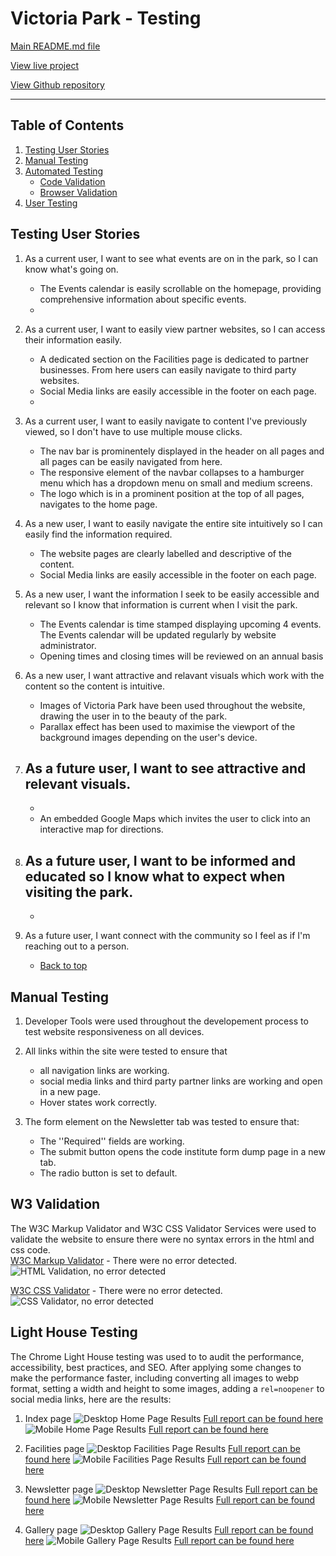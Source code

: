 # Victoria Park - Testing

[Main README.md file](/README.md)

[View live project](https://lisaloudness.github.io/milestone_project_1/)

[View Github repository](https://github.com/lisaloudness/milestone_project_1)

---

## Table of Contents

1. [Testing User Stories](#Testing-User_Stories)
2. [Manual Testing](#Manual-Testing)
3. [Automated Testing](#Automated-Testing)
   - [Code Validation](#Code-Validation)
   - [Browser Validation](#Browser-Validation)
4. [User Testing](User-Testing)

## **Testing User Stories**

1. As a current user, I want to see what events are on in the park, so I can know what's going on.
   - The Events calendar is easily scrollable on the homepage, providing comprehensive information about specific events.
   -
2. As a current user, I want to easily view partner websites, so I can access their information easily.
   - A dedicated section on the Facilities page is dedicated to partner businesses. From here users can easily navigate to third party websites.
   - Social Media links are easily accessible in the footer on each page.
   -
3. As a current user, I want to easily navigate to content I've previously viewed, so I don't have to use multiple mouse clicks.

   - The nav bar is prominentely displayed in the header on all pages and all pages can be easily navigated from here.
   - The responsive element of the navbar collapses to a hamburger menu which has a dropdown menu on small and medium screens.
   - The logo which is in a prominent position at the top of all pages, navigates to the home page.

4. As a new user, I want to easily navigate the entire site intuitively so I can easily find the information required.

   - The website pages are clearly labelled and descriptive of the content.
   - Social Media links are easily accessible in the footer on each page.

5. As a new user, I want the information I seek to be easily accessible and relevant so I know that information is current when I visit the park.

   - The Events calendar is time stamped displaying upcoming 4 events. The Events calendar will be updated regularly by website administrator.
   - Opening times and closing times will be reviewed on an annual basis

6. As a new user, I want attractive and relavant visuals which work with the content so the content is intuitive.

   - Images of Victoria Park have been used throughout the website, drawing the user in to the beauty of the park.
   - Parallax effect has been used to maximise the viewport of the background images depending on the user's device.

7. ## As a future user, I want to see attractive and relevant visuals.
   -
   - An embedded Google Maps which invites the user to click into an interactive map for directions.
8. ## As a future user, I want to be informed and educated so I know what to expect when visiting the park.
   -
9. As a future user, I want connect with the community so I feel as if I'm reaching out to a person.
   - [Back to top](#Victoria-park---testing)

## **Manual Testing**

1. Developer Tools were used throughout the developement process to test website responsiveness on all devices.

2. All links within the site were tested to ensure that

   - all navigation links are working.
   - social media links and third party partner links are working and open in a new page.
   - Hover states work correctly.

3. The form element on the Newsletter tab was tested to ensure that:
   - The ''Required'' fields are working.
   - The submit button opens the code institute form dump page in a new tab.
   - The radio button is set to default.

## **W3 Validation**

The W3C Markup Validator and W3C CSS Validator Services were used to validate the website to ensure there were no syntax errors in the html and css code.  
[W3C Markup Validator](https://validator.w3.org) - There were no error detected.
![HTML Validation, no error detected](assets/testing/w3_index.png "HTML Validation, no error detected")

[W3C CSS Validator](https://jigsaw.w3.org/css-validator/) - There were no error detected.
![CSS Validator, no error detected](assets/testing/w3_css.png "CSS Validation, no error detected")

## **Light House Testing**

The Chrome Light House testing was used to to audit the performance, accessibility, best practices, and SEO. After applying some changes to make the performance faster, including converting all images to webp format, setting a width and height to some images, adding a ```rel=noopener``` to social media links, here are the results:

1. Index page
![Desktop Home Page Results](assets/testing/home_desktop_lh.png "Light House Desktop Results")
[Full report can be found here](assets/testing/home_desktop.com-2023)
![Mobile Home Page Results](assets/testing/home_mobile_lh.png "Light House mobile results")
[Full report can be found here](assets/testing/home_mobile.com-2023)

2. Facilities page
![Desktop Facilities Page Results](assets/testing/facilities_desktop_lh.png "Light House Desktop Results")
[Full report can be found here](assets/testing/facilities_desktop.com-2023)
![Mobile Facilities Page Results](assets/testing/facilities_mobile_lh.png "Light House mobile results")
[Full report can be found here](assets/testing/facilities_mobile.com-2023)

3. Newsletter page
![Desktop Newsletter Page Results](assets/testing/contact_desktop_lh.png "Light House Desktop Results")
[Full report can be found here](assets/testing/contact_desktop.com-2023)
![Mobile Newsletter Page Results](assets/testing/contact_mobile_lh.png "Light House mobile results")
[Full report can be found here](assets/testing/contact_mobile.com-2023)

4. Gallery page
![Desktop Gallery Page Results](assets/testing/gallery_desktop_lh.png "Light House Desktop Results")
[Full report can be found here](assets/testing/gallery_desktop.com-2023)
![Mobile Gallery Page Results](assets/testing/gallery_mobile_lh.png "Light House mobile results")
[Full report can be found here](assets/testing/gallery_mobile.com-2023)








